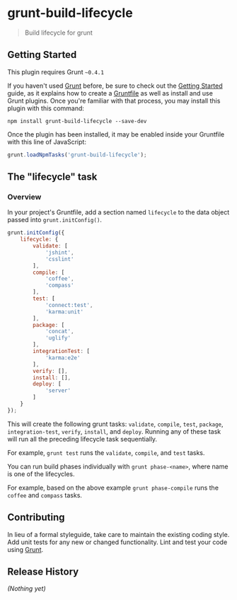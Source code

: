 # grunt-build-lifecycle

> Build lifecycle for grunt

## Getting Started
This plugin requires Grunt `~0.4.1`

If you haven't used [Grunt](http://gruntjs.com/) before, be sure to check out the [Getting Started](http://gruntjs.com/getting-started) guide, as it explains how to create a [Gruntfile](http://gruntjs.com/sample-gruntfile) as well as install and use Grunt plugins. Once you're familiar with that process, you may install this plugin with this command:

```shell
npm install grunt-build-lifecycle --save-dev
```

Once the plugin has been installed, it may be enabled inside your Gruntfile with this line of JavaScript:

```js
grunt.loadNpmTasks('grunt-build-lifecycle');
```

## The "lifecycle" task

### Overview
In your project's Gruntfile, add a section named `lifecycle` to the data object passed into `grunt.initConfig()`.

```js
grunt.initConfig({
    lifecycle: {
        validate: [
            'jshint',
            'csslint'
        ],
        compile: [
            'coffee',
            'compass'
        ],
        test: [
            'connect:test',
            'karma:unit'
        ],
        package: [
            'concat',
            'uglify'
        ],
        integrationTest: [
            'karma:e2e'
        ],
        verify: [],
        install: [],
        deploy: [
            'server'
        ]
    }
});
```

This will create the following grunt tasks: `validate`, `compile`, `test`, `package`, `integration-test`, `verify`, `install`, and `deploy`.  Running any of these task will run all the preceding lifecycle task sequentially.

For example, `grunt test` runs the `validate`, `compile`, and `test` tasks.

You can run build phases individually with `grunt phase-<name>`, where name is one of the lifecycles.

For example, based on the above example `grunt phase-compile` runs the `coffee` and `compass` tasks.


## Contributing
In lieu of a formal styleguide, take care to maintain the existing coding style. Add unit tests for any new or changed functionality. Lint and test your code using [Grunt](http://gruntjs.com/).

## Release History
_(Nothing yet)_
